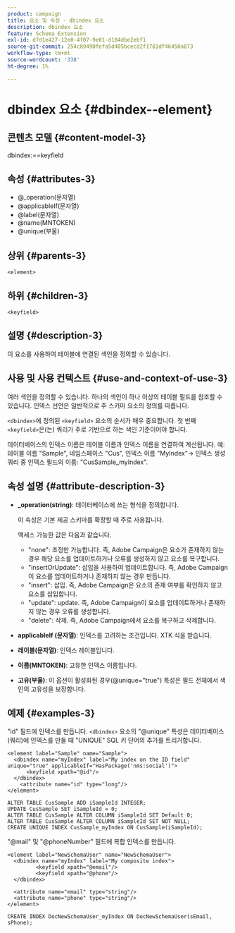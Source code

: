 ```yaml
---
product: campaign
title: 요소 및 속성 - dbindex 요소
description: dbindex 요소
feature: Schema Extension
exl-id: d7d1e427-12e0-4f07-9e01-d184dbe2ebf1
source-git-commit: 254c89490fefa5d405bcecd2f1781df46450a873
workflow-type: tm+mt
source-wordcount: '338'
ht-degree: 1%

---
```


# dbindex 요소 {#dbindex--element}


## 콘텐츠 모델 {#content-model-3}

dbindex:==keyfield

## 속성 {#attributes-3}

* @_operation(문자열)
* @applicableIf(문자열)
* @label(문자열)
* @name(MNTOKEN)
* @unique(부울)

## 상위 {#parents-3}

`<element>`

## 하위 {#children-3}

`<keyfield>`

## 설명 {#description-3}

이 요소를 사용하여 테이블에 연결된 색인을 정의할 수 있습니다.

## 사용 및 사용 컨텍스트 {#use-and-context-of-use-3}

여러 색인을 정의할 수 있습니다. 하나의 색인이 하나 이상의 테이블 필드를 참조할 수 있습니다. 인덱스 선언은 일반적으로 주 스키마 요소의 정의를 따릅니다.

`<dbindex>`에 정의된 `<keyfield>` 요소의 순서가 매우 중요합니다. 첫 번째 `<keyfield>`은(는) 쿼리가 주로 기반으로 하는 색인 기준이어야 합니다.

데이터베이스의 인덱스 이름은 테이블 이름과 인덱스 이름을 연결하여 계산됩니다. 예: 테이블 이름 &quot;Sample&quot;, 네임스페이스 &quot;Cus&quot;, 인덱스 이름 &quot;MyIndex&quot;-> 인덱스 생성 쿼리 중 인덱스 필드의 이름: &quot;CusSample_myIndex&quot;.

## 속성 설명 {#attribute-description-3}

* **_operation(string)**: 데이터베이스에 쓰는 형식을 정의합니다.

  이 속성은 기본 제공 스키마를 확장할 때 주로 사용됩니다.

  액세스 가능한 값은 다음과 같습니다.

   * &quot;none&quot;: 조정만 가능합니다. 즉, Adobe Campaign은 요소가 존재하지 않는 경우 해당 요소를 업데이트하거나 오류를 생성하지 않고 요소를 복구합니다.
   * &quot;insertOrUpdate&quot;: 삽입을 사용하여 업데이트합니다. 즉, Adobe Campaign이 요소를 업데이트하거나 존재하지 않는 경우 만듭니다.
   * &quot;insert&quot;: 삽입. 즉, Adobe Campaign은 요소의 존재 여부를 확인하지 않고 요소를 삽입합니다.
   * &quot;update&quot;: update. 즉, Adobe Campaign이 요소를 업데이트하거나 존재하지 않는 경우 오류를 생성합니다.
   * &quot;delete&quot;: 삭제. 즉, Adobe Campaign에서 요소를 복구하고 삭제합니다.

* **applicableIf (문자열)**: 인덱스를 고려하는 조건입니다. XTK 식을 받습니다.
* **레이블(문자열)**: 인덱스 레이블입니다.
* **이름(MNTOKEN)**: 고유한 인덱스 이름입니다.
* **고유(부울)**: 이 옵션이 활성화된 경우(@unique=&quot;true&quot;) 특성은 필드 전체에서 색인의 고유성을 보장합니다.

## 예제 {#examples-3}

&quot;id&quot; 필드에 인덱스를 만듭니다. `<dbindex>` 요소의 &quot;@unique&quot; 특성은 데이터베이스(쿼리)에 인덱스를 만들 때 &quot;UNIQUE&quot; SQL 키 단어의 추가를 트리거합니다.

```
<element label="Sample" name="Sample">
  <dbindex name="myIndex" label="My index on the ID field" unique="true" applicableIf="HasPackage('nms:social')">
      <keyfield xpath="@id"/>
  </dbindex>
    <attribute name="id" type="long"/>
</element>          
```

```
ALTER TABLE CusSample ADD iSampleId INTEGER;
UPDATE CusSample SET iSampleId = 0;
ALTER TABLE CusSample ALTER COLUMN iSampleId SET Default 0;
ALTER TABLE CusSample ALTER COLUMN iSampleId SET NOT NULL; 
CREATE UNIQUE INDEX CusSample_myIndex ON CusSample(iSampleId);
```

&quot;@mail&quot; 및 &quot;@phoneNumber&quot; 필드에 복합 인덱스를 만듭니다.

```
<element label="NewSchemaUser" name="NewSchemaUser">
  <dbindex name="myIndex" label="My composite index">
         <keyfield xpath="@email"/>
         <keyfield xpath="@phone"/>
  </dbindex>
  
  <attribute name="email" type="string"/>
  <attribute name="phone" type="string"/>
</element>      
```

```
CREATE INDEX DocNewSchemaUser_myIndex ON DocNewSchemaUser(sEmail, sPhone);
```

